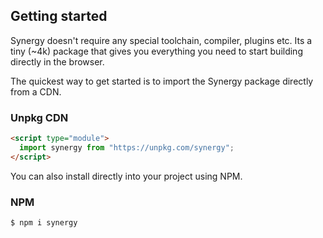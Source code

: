 ## Getting started

Synergy doesn't require any special toolchain,
compiler, plugins etc. Its a tiny (~4k) package
that gives you everything you need to start
building directly in the browser.

The quickest way to get started is to import the
Synergy package directly from a CDN.

### Unpkg CDN

```html
<script type="module">
  import synergy from "https://unpkg.com/synergy";
</script>
```

You can also install directly into your project
using NPM.

### NPM

```bash
$ npm i synergy
```
